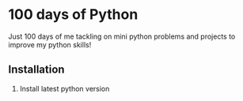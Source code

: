 # 100 days of Python

Just 100 days of me tackling on mini python problems and projects to improve my python skills!

## Installation

1. Install latest python version
